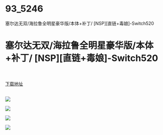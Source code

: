 # 93_5246
塞尔达无双/海拉鲁全明星豪华版/本体+补丁/ [NSP][直链+毒娘]-Switch520
# 塞尔达无双/海拉鲁全明星豪华版/本体+补丁/ [NSP][直链+毒娘]-Switch520
 <br/></br>
[下载地址](https://www.switch520.cc/article/5246 "下载地址")
<br/></br>

<p><img src="https://www.switch520.cc/muke_img/upload_art_editor_20210307-1_25af26267e73caebf2d0941f62edd577.jpg"></p>
<p><img src="https://www.switch520.cc/muke_img/upload_art_editor_20210307-1_c67044d77e6403e20c2d389c861653ce.jpg"></p>
<p><img src="https://www.switch520.cc/muke_img/upload_art_editor_20210307-1_8ecc1b8430055d81a895bbe6e7549616.jpg"></p>
<p><img src="https://www.switch520.cc/muke_img/upload_art_editor_20210307-1_0e9a54d84ad60baa4b3682df6ea0b89a.jpeg"></p>
<p>&nbsp;</p>
